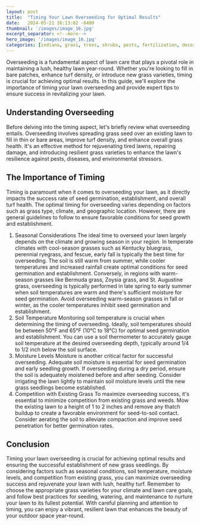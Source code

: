 ```yaml
---
layout: post
title:  "Timing Your Lawn Overseeding for Optimal Results"
date:   2024-05-21 16:13:02 -0400
thumbnail: '/images/image_16.jpg'
excerpt_separator: <!--more-->
hero_image: '/images/image_16.jpg'
categories: [indiana, grass, trees, shrubs, pests, fertilization, decoration, curb appeal, garden, flowers, recreation]
---
```

Overseeding is a fundamental aspect of lawn care that plays a pivotal role in maintaining a lush, healthy lawn year-round. <!--more--> Whether you're looking to fill in bare patches, enhance turf density, or introduce new grass varieties, timing is crucial for achieving optimal results. In this guide, we'll explore the importance of timing your lawn overseeding and provide expert tips to ensure success in revitalizing your lawn.

## Understanding Overseeding
Before delving into the timing aspect, let's briefly review what overseeding entails. Overseeding involves spreading grass seed over an existing lawn to fill in thin or bare areas, improve turf density, and enhance overall grass health. It's an effective method for rejuvenating tired lawns, repairing damage, and introducing resilient grass varieties to enhance the lawn's resilience against pests, diseases, and environmental stressors.

## The Importance of Timing
Timing is paramount when it comes to overseeding your lawn, as it directly impacts the success rate of seed germination, establishment, and overall turf health. The optimal timing for overseeding varies depending on factors such as grass type, climate, and geographic location. However, there are general guidelines to follow to ensure favorable conditions for seed growth and establishment.
1. Seasonal Considerations
The ideal time to overseed your lawn largely depends on the climate and growing season in your region. In temperate climates with cool-season grasses such as Kentucky bluegrass, perennial ryegrass, and fescue, early fall is typically the best time for overseeding. The soil is still warm from summer, while cooler temperatures and increased rainfall create optimal conditions for seed germination and establishment.
Conversely, in regions with warm-season grasses like Bermuda grass, Zoysia grass, and St. Augustine grass, overseeding is typically performed in late spring to early summer when soil temperatures are warm and there's sufficient moisture for seed germination. Avoid overseeding warm-season grasses in fall or winter, as the cooler temperatures inhibit seed germination and establishment.
2. Soil Temperature
Monitoring soil temperature is crucial when determining the timing of overseeding. Ideally, soil temperatures should be between 50°F and 65°F (10°C to 18°C) for optimal seed germination and establishment. You can use a soil thermometer to accurately gauge soil temperature at the desired overseeding depth, typically around 1/4 to 1/2 inch below the soil surface.
3. Moisture Levels
Moisture is another critical factor for successful overseeding. Adequate soil moisture is essential for seed germination and early seedling growth. If overseeding during a dry period, ensure the soil is adequately moistened before and after seeding. Consider irrigating the lawn lightly to maintain soil moisture levels until the new grass seedlings become established.
4. Competition with Existing Grass
To maximize overseeding success, it's essential to minimize competition from existing grass and weeds. Mow the existing lawn to a height of 1 to 2 inches and remove any thatch buildup to create a favorable environment for seed-to-soil contact. Consider aerating the soil to alleviate compaction and improve seed penetration for better germination rates.

## Conclusion
Timing your lawn overseeding is crucial for achieving optimal results and ensuring the successful establishment of new grass seedlings. By considering factors such as seasonal conditions, soil temperature, moisture levels, and competition from existing grass, you can maximize overseeding success and rejuvenate your lawn with lush, healthy turf. Remember to choose the appropriate grass varieties for your climate and lawn care goals, and follow best practices for seeding, watering, and maintenance to nurture your lawn to its fullest potential. With careful planning and attention to timing, you can enjoy a vibrant, resilient lawn that enhances the beauty of your outdoor space year-round.

